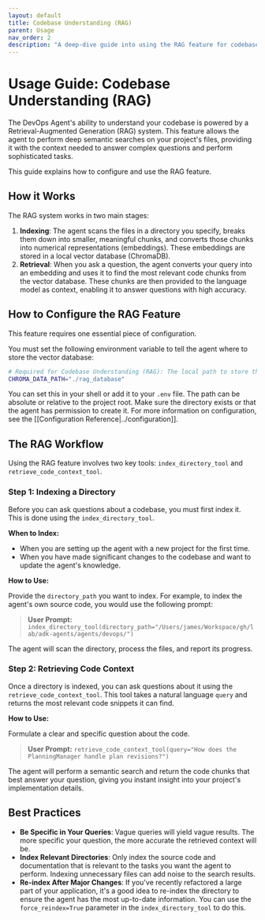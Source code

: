 ```yaml
---
layout: default
title: Codebase Understanding (RAG)
parent: Usage
nav_order: 2
description: "A deep-dive guide into using the RAG feature for codebase understanding."
---
```


# Usage Guide: Codebase Understanding (RAG)

The DevOps Agent's ability to understand your codebase is powered by a Retrieval-Augmented Generation (RAG) system. This feature allows the agent to perform deep semantic searches on your project's files, providing it with the context needed to answer complex questions and perform sophisticated tasks.

This guide explains how to configure and use the RAG feature.

## How it Works

The RAG system works in two main stages:

1.  **Indexing**: The agent scans the files in a directory you specify, breaks them down into smaller, meaningful chunks, and converts those chunks into numerical representations (embeddings). These embeddings are stored in a local vector database (ChromaDB).
2.  **Retrieval**: When you ask a question, the agent converts your query into an embedding and uses it to find the most relevant code chunks from the vector database. These chunks are then provided to the language model as context, enabling it to answer questions with high accuracy.

## How to Configure the RAG Feature

This feature requires one essential piece of configuration.

You must set the following environment variable to tell the agent where to store the vector database:

```sh
# Required for Codebase Understanding (RAG): The local path to store the vector database
CHROMA_DATA_PATH="./rag_database"
```

You can set this in your shell or add it to your `.env` file. The path can be absolute or relative to the project root. Make sure the directory exists or that the agent has permission to create it. For more information on configuration, see the [[Configuration Reference|../configuration]].

## The RAG Workflow

Using the RAG feature involves two key tools: `index_directory_tool` and `retrieve_code_context_tool`.

### Step 1: Indexing a Directory

Before you can ask questions about a codebase, you must first index it. This is done using the `index_directory_tool`.

**When to Index:**
*   When you are setting up the agent with a new project for the first time.
*   When you have made significant changes to the codebase and want to update the agent's knowledge.

**How to Use:**

Provide the `directory_path` you want to index. For example, to index the agent's own source code, you would use the following prompt:

> **User Prompt:**
> `index_directory_tool(directory_path="/Users/james/Workspace/gh/lab/adk-agents/agents/devops/")`

The agent will scan the directory, process the files, and report its progress.

### Step 2: Retrieving Code Context

Once a directory is indexed, you can ask questions about it using the `retrieve_code_context_tool`. This tool takes a natural language `query` and returns the most relevant code snippets it can find.

**How to Use:**

Formulate a clear and specific question about the code.

> **User Prompt:**
> `retrieve_code_context_tool(query="How does the PlanningManager handle plan revisions?")`

The agent will perform a semantic search and return the code chunks that best answer your question, giving you instant insight into your project's implementation details.

## Best Practices

- **Be Specific in Your Queries**: Vague queries will yield vague results. The more specific your question, the more accurate the retrieved context will be.
- **Index Relevant Directories**: Only index the source code and documentation that is relevant to the tasks you want the agent to perform. Indexing unnecessary files can add noise to the search results.
- **Re-index After Major Changes**: If you've recently refactored a large part of your application, it's a good idea to re-index the directory to ensure the agent has the most up-to-date information. You can use the `force_reindex=True` parameter in the `index_directory_tool` to do this.
